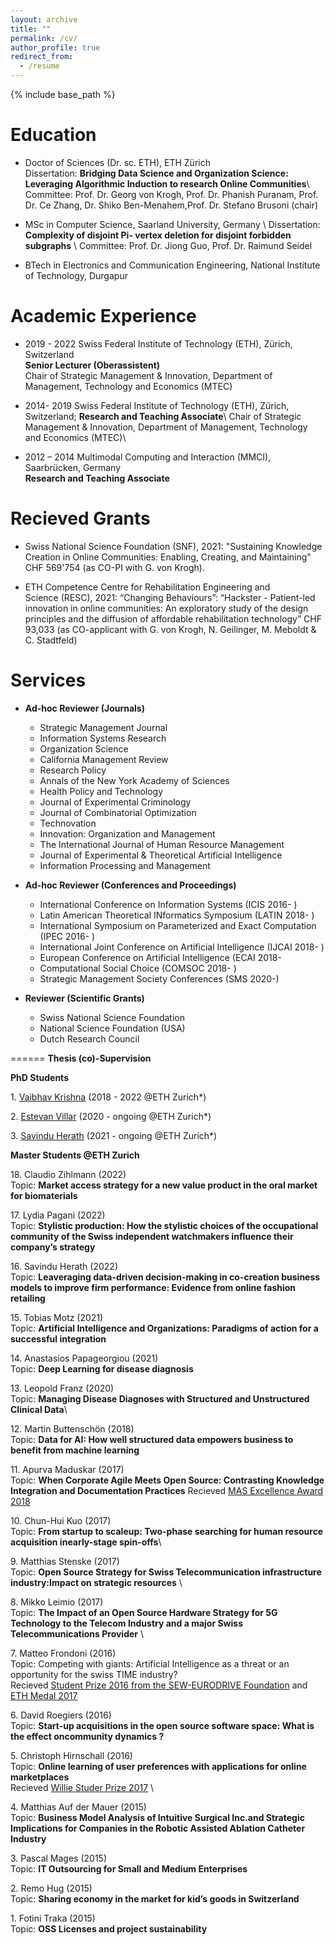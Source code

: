 ```yaml
---
layout: archive
title: ""
permalink: /cv/
author_profile: true
redirect_from:
  - /resume
---
```


{% include base_path %}


**Education**
======


* Doctor of Sciences (Dr. sc. ETH), ETH Z&uuml;rich \
Dissertation: **Bridging Data Science and Organization Science: Leveraging Algorithmic Induction to research Online Communities**\\
Committee: Prof. Dr. Georg von Krogh, Prof. Dr. Phanish Puranam, Prof. Dr. Ce Zhang, Dr. Shiko Ben-Menahem,Prof. Dr. Stefano Brusoni (chair)

* MSc in Computer Science, Saarland University, Germany \\
Dissertation: **Complexity of disjoint Pi- vertex deletion for disjoint forbidden subgraphs** \\
Committee: Prof. Dr. Jiong Guo, Prof. Dr. Raimund Seidel

* BTech in Electronics and Communication Engineering, National Institute of Technology, Durgapur


Academic Experience
======
* 2019 - 2022       Swiss Federal Institute of Technology (ETH), Z&uuml;rich, Switzerland \
**Senior Lecturer (Oberassistent)**\
Chair of Strategic Management & Innovation, Department of Management, Technology and Economics (MTEC)

* 2014- 2019        Swiss Federal Institute of Technology (ETH), Z&uuml;rich, Switzerland;
**Research and Teaching Associate**\ 
Chair of Strategic Management & Innovation, Department of Management, Technology and Economics (MTEC)\

* 2012 – 2014       Multimodal Computing and Interaction (MMCI), Saarbr&uuml;cken, Germany\
**Research and Teaching Associate** 


Recieved Grants
======
* Swiss National Science Foundation (SNF), 2021: "Sustaining Knowledge Creation in Online Communities: Enabling, Creating, and Maintaining" CHF 569'754 (as CO-PI with G. von Krogh).

* ETH Competence Centre for Rehabilitation Engineering and Science (RESC), 2021: “Changing Behaviours”: “Hackster - Patient-led innovation in online communities: An exploratory study of the design principles and the diffusion of affordable rehabilitation technology” CHF 93,033 (as CO-applicant with G. von Krogh, N. Geilinger, M. Meboldt & C. Stadtfeld)
 

**Services**
======

* **Ad-hoc Reviewer (Journals)**
  * Strategic Management Journal
  * Information Systems Research
  * Organization Science
  * California Management Review
  * Research Policy
  * Annals of the New York Academy of Sciences
  * Health Policy and Technology
  * Journal of Experimental Criminology
  * Journal of Combinatorial Optimization
  * Technovation
  * Innovation: Organization and Management 
  * The International Journal of Human Resource Management
  * Journal of Experimental & Theoretical Artificial Intelligence
  * Information Processing and Management

* **Ad-hoc Reviewer (Conferences and Proceedings)**
  * International Conference on Information Systems (ICIS 2016- )
  * Latin American Theoretical INformatics Symposium (LATIN 2018- ) 
  * International Symposium on Parameterized and Exact Computation (IPEC 2016- ) 
  * International Joint Conference on Artificial Intelligence (IJCAI 2018- )
  * European Conference on Artificial Intelligence (ECAI 2018- 
  * Computational Social Choice (COMSOC 2018- )
  * Strategic Management Society Conferences (SMS 2020-)

* **Reviewer (Scientific Grants)**
  * Swiss National Science Foundation
  * National Science Foundation (USA)
  * Dutch Research Council
  


======
**Thesis (co)-Supervision**

**PhD Students**

  1\. [Vaibhav Krishna](https://smi.ethz.ch/group-people/phds/vaibhav.html) (2018 - 2022 @ETH Zurich*)

  2\. [Estevan Villar](https://smi.ethz.ch/group-people/phds/estevan.html) (2020 - ongoing @ETH Zurich*)

  3\. [Savindu Herath](https://smi.ethz.ch/group-people/phds/savindu.html) (2021 - ongoing  @ETH Zurich*)

**Master Students @ETH Zurich**


18\. Claudio Zihlmann (2022) \
      Topic: **Market access strategy for a new value product in the oral market for biomaterials** 


17\. Lydia Pagani (2022) \
      Topic: **Stylistic production: How the stylistic choices of the occupational community of the Swiss independent watchmakers influence their company’s strategy**

16\. Savindu Herath (2022)\
      Topic: **Leaveraging data-driven decision-making in co-creation business models to improve firm performance: Evidence from online fashion retailing** 

15\. Tobias Motz (2021)\
      Topic: **Artificial Intelligence and Organizations: Paradigms of action for a successful integration**

  
14\. Anastasios Papageorgiou (2021)\
      Topic: **Deep Learning for disease diagnosis**
 

13\. Leopold Franz (2020)\
      Topic: **Managing Disease Diagnoses with Structured and Unstructured Clinical Data**\\ 


12\. Martin Buttensch&ouml;n (2018)\
      Topic: **Data for AI: How well structured data empowers business to benefit from machine learning**

11\. Apurva Maduskar (2017)\
  Topic: **When Corporate Agile Meets Open Source: Contrasting Knowledge Integration and Documentation Practices** 
  Recieved [MAS Excellence Award 2018](https://smi.ethz.ch/news-events/newschannel1/2018/10/awarded2.html) 


10\. Chun-Hui Kuo (2017)\
  Topic: **From startup to scaleup: Two-phase searching for human resource acquisition inearly-stage spin-offs**\
 

9\. Matthias Stenske (2017) \
  Topic: **Open Source Strategy for Swiss Telecommunication infrastructure industry:Impact on strategic resources** \
   

8\. Mikko Leimio (2017) \
  Topic: **The Impact of an Open Source Hardware Strategy for 5G Technology to the Telecom Industry and a major Swiss Telecommunications Provider** \
 
7\. Matteo Frondoni (2016)\
   Topic: Competing with giants: Artificial Intelligence as a threat or an opportunity for the swiss TIME industry? \
         Recieved [Student Prize 2016 from the SEW-EURODRIVE Foundation](https://smi.ethz.ch/news-events/newschannel1/2017/03/konstantinos-trantopolous-awarded-eth-medal.html) and [ETH Medal 2017](https://smi.ethz.ch/news-events/newschannel1/2017/11/awarded1.html) 

6\. David Roegiers (2016) \
    Topic: **Start-up acquisitions in the open source software space: What is the effect oncommunity dynamics ?** 

5\. Christoph Hirnschall (2016)\
    Topic: **Online learning of user preferences with applications for online marketplaces** \
          Recieved [Willie Studer Prize 2017](https://smi.ethz.ch/news-events/newschannel1/2017/11/awarded1.html) \
        

4\. Matthias Auf der Mauer (2015) \
    Topic: **Business Model Analysis of Intuitive Surgical Inc.and Strategic Implications for Companies in the Robotic Assisted Ablation Catheter Industry**

3\. Pascal Mages (2015)  \
    Topic: **IT Outsourcing for Small and Medium Enterprises**

2\. Remo Hug (2015) \
    Topic: **Sharing economy in the market for kid’s goods in Switzerland**

1\. Fotini Traka (2015)\
    Topic: **OSS Licenses and project sustainability**

 

 
        

 
 

 

           






